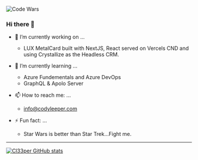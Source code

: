 ![Code Wars](https://www.codewars.com/users/cl33per/badges/micro)

### Hi there 👋

- 🔭 I’m currently working on ...
  - LUX MetalCard built with NextJS, React served on Vercels CND and using Crystallize as the Headless CRM.
- 🌱 I’m currently learning ...
  - Azure Fundementals and Azure DevOps
  - GraphQL & Apolo Server

- 📫 How to reach me: ...
  - [info@codyleeper.com](mailto:info@codyleeper.com)
- ⚡ Fun fact: ... 
  - Star Wars is better than Star Trek...Fight me.

---

[![Cl33per GitHub stats](https://github-readme-stats.vercel.app/api?username=cl33per)](https://github.com/cl33per/github-readme-stats)

<!--
- 👯 I’m looking to collaborate on ...
- 🤔 I’m looking for help with ...
- 💬 Ask me about ...
- 

### Now Playing 🎧

[![Spotify](https://spotify-recently-played-6w8ea7g4e.vercel.app/api/spotify)](https://open.spotify.com/user/leeper08?si=5c03ef41a0e64da3)
<br/>
---

-->
